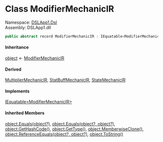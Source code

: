 # <a id="DSLApp1_Dsl_ModifierMechanicIR"></a> Class ModifierMechanicIR

Namespace: [DSLApp1.Dsl](DSLApp1.Dsl.md)  
Assembly: DSLApp1.dll  

```csharp
public abstract record ModifierMechanicIR : IEquatable<ModifierMechanicIR>
```

#### Inheritance

[object](https://learn.microsoft.com/dotnet/api/system.object) ← 
[ModifierMechanicIR](DSLApp1.Dsl.ModifierMechanicIR.md)

#### Derived

[MultiplierMechanicIR](DSLApp1.Dsl.MultiplierMechanicIR.md), 
[StatBuffMechanicIR](DSLApp1.Dsl.StatBuffMechanicIR.md), 
[StateMechanicIR](DSLApp1.Dsl.StateMechanicIR.md)

#### Implements

[IEquatable<ModifierMechanicIR\>](https://learn.microsoft.com/dotnet/api/system.iequatable\-1)

#### Inherited Members

[object.Equals\(object?\)](https://learn.microsoft.com/dotnet/api/system.object.equals\#system\-object\-equals\(system\-object\)), 
[object.Equals\(object?, object?\)](https://learn.microsoft.com/dotnet/api/system.object.equals\#system\-object\-equals\(system\-object\-system\-object\)), 
[object.GetHashCode\(\)](https://learn.microsoft.com/dotnet/api/system.object.gethashcode), 
[object.GetType\(\)](https://learn.microsoft.com/dotnet/api/system.object.gettype), 
[object.MemberwiseClone\(\)](https://learn.microsoft.com/dotnet/api/system.object.memberwiseclone), 
[object.ReferenceEquals\(object?, object?\)](https://learn.microsoft.com/dotnet/api/system.object.referenceequals), 
[object.ToString\(\)](https://learn.microsoft.com/dotnet/api/system.object.tostring)


